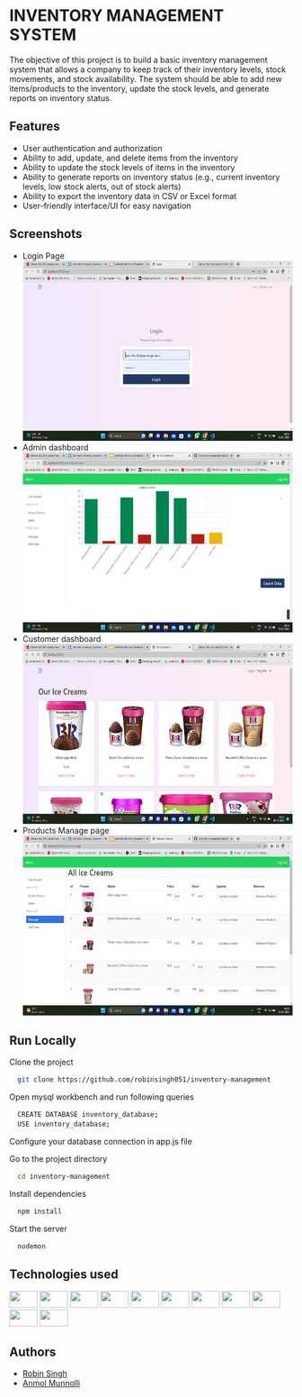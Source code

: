 
# INVENTORY MANAGEMENT SYSTEM

The objective of this project is to build a basic inventory management system that allows a company to keep track of their inventory levels, stock movements, and stock availability. The system should be able to add new items/products to the inventory, update the stock levels, and generate reports on inventory status.


## Features

- User authentication and authorization
- Ability to add, update, and delete items from the inventory
- Ability to update the stock levels of items in the inventory
- Ability to generate reports on inventory status (e.g., current inventory levels, low stock alerts, out of stock alerts)
- Ability to export the inventory data in CSV or Excel format
- User-friendly interface/UI for easy navigation


## Screenshots

- Login Page <br><img src="https://github.com/robinsingh051/inventory-management/blob/main/static/imgs/login.png" width="560" height="320"><br>
- Admin dashboard <br><img src="https://github.com/robinsingh051/inventory-management/blob/main/static/imgs/admin%20dashboard.png" width="560" height="320"><br>
- Customer dashboard <br><img src="https://github.com/robinsingh051/inventory-management/blob/main/static/imgs/customer%20dashboard.png" width="560" height="320"><br>
- Products Manage page <br><img src="https://github.com/robinsingh051/inventory-management/blob/main/static/imgs/manage.png" width="560" height="320"><br>


## Run Locally

Clone the project

```bash
  git clone https://github.com/robinsingh051/inventory-management
```
Open mysql workbench and run following queries

```bash
  CREATE DATABASE inventory_database;
  USE inventory_database;
```
Configure your database connection in app.js file

Go to the project directory

```bash
  cd inventory-management
```

Install dependencies

```bash
  npm install
```

Start the server

```bash
  nodemon
```


## Technologies used

[<img src="https://upload.wikimedia.org/wikipedia/commons/thumb/d/d9/Node.js_logo.svg/1200px-Node.js_logo.svg.png" width="50" height="30">](https://nodejs.org/)
[<img src="https://expressjs.com/images/favicon.png" width="50" height="30">](https://expressjs.com/)
[<img src="https://upload.wikimedia.org/wikipedia/commons/thumb/b/b2/Bootstrap_logo.svg/2560px-Bootstrap_logo.svg.png" width="50" height="30">](https://getbootstrap.com/)
[<img src="https://www.mysql.com/common/logos/logo-mysql-170x115.png" width="50" height="30">](https://www.mysql.com/)
[<img src="https://www.chartjs.org/media/logo-title.svg" width="50" height="30">](https://www.chartjs.org/)
[<img src="https://www.gstatic.com/webp/gallery3/2.png" width="50" height="30">](https://www.npmjs.com/package/bcrypt)
[<img src="https://vuejs.org/images/logo.png" width="50" height="30">](https://vuejs.org/)
[<img src="https://www.w3.org/html/logo/downloads/HTML5_Logo_256.png" width="50" height="30">](https://developer.mozilla.org/en-US/docs/Web/HTML)
[<img src="https://bulma.io/images/bulma-logo.png" width="50" height="30">](https://bulma.io/)
[<img src="https://sweetalert2.github.io/images/SweetAlert2.png" width="50" height="30">](https://sweetalert2.github.io/)
[<img src="https://upload.wikimedia.org/wikipedia/commons/thumb/9/99/Unofficial_JavaScript_logo_2.svg/2560px-Unofficial_JavaScript_logo_2.svg.png" width="50" height="30">](https://developer.mozilla.org/en-US/docs/Web/JavaScript)



## Authors

- [Robin Singh](https://github.com/robinsingh051)
- [Anmol Munnolli](https://github.com/anmolmunnolli)
